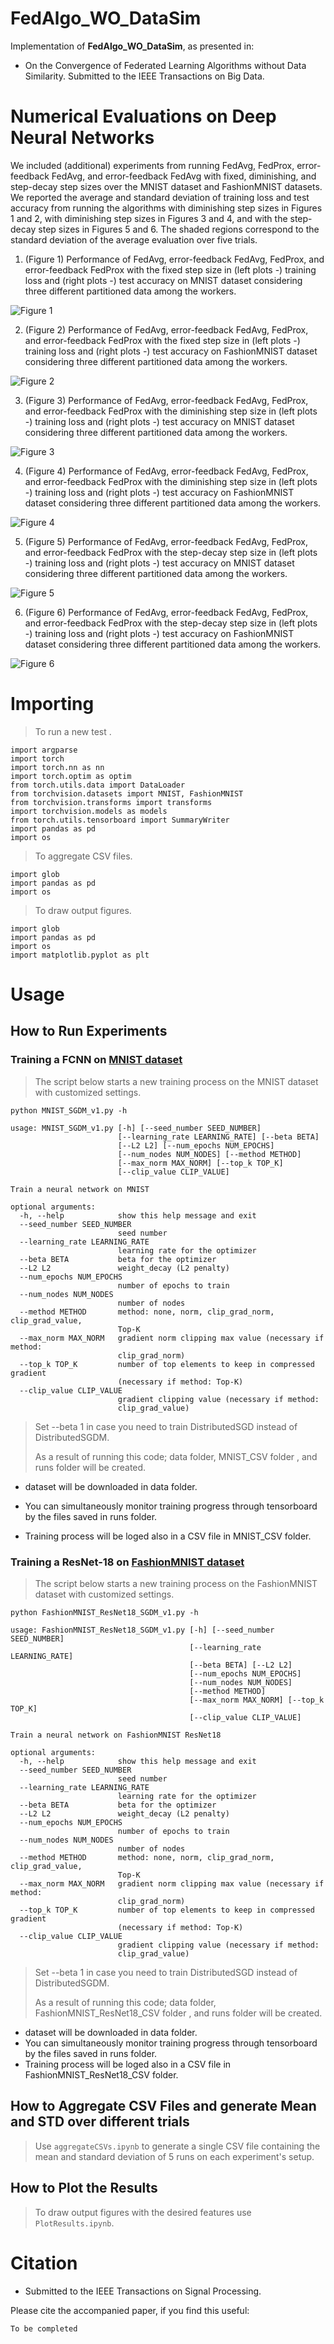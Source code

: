 # FedAlgo_WO_DataSim
Implementation of **FedAlgo_WO_DataSim**, as presented in:
* On the Convergence of Federated Learning Algorithms without Data Similarity. Submitted to the IEEE Transactions on Big Data.


# Numerical Evaluations on Deep Neural Networks
We included (additional) experiments from running FedAvg, FedProx, error-feedback FedAvg, and error-feedback FedAvg with fixed, diminishing, and step-decay step sizes over the MNIST dataset and FashionMNIST datasets. 
We reported the average and standard deviation of training loss and test accuracy from running the algorithms with diminishing step sizes in Figures 1 and 2, with diminishing step sizes in Figures 3 and 4, and with the step-decay step sizes in Figures 5 and 6.
The shaded regions correspond to the standard deviation of the average evaluation over five trials.


1. (Figure 1) Performance of FedAvg, error-feedback FedAvg, FedProx, and error-feedback FedProx with the fixed step size in (left plots -) training loss and (right plots -) test accuracy on MNIST dataset considering three different partitioned data among the workers.

![Figure 1](https://github.com/AliBeikmohammadi/FedAlgo_WO_DataSim/blob/main/Plots_Paper/MNIST-Fix.png)
   
2. (Figure 2) Performance of FedAvg, error-feedback FedAvg, FedProx, and error-feedback FedProx with the fixed step size in (left plots -) training loss and (right plots -) test accuracy on FashionMNIST dataset considering three different partitioned data among the workers.

![Figure 2](https://github.com/AliBeikmohammadi/FedAlgo_WO_DataSim/blob/main/Plots_Paper/FMNIST-Fix.png)
  
3. (Figure 3) Performance of FedAvg, error-feedback FedAvg, FedProx, and error-feedback FedProx with the diminishing step size in (left plots -) training loss and (right plots -) test accuracy on MNIST dataset considering three different partitioned data among the workers.

![Figure 3](https://github.com/AliBeikmohammadi/FedAlgo_WO_DataSim/blob/main/Plots_Paper/MNIST-Diminishing.png)
   
4. (Figure 4) Performance of FedAvg, error-feedback FedAvg, FedProx, and error-feedback FedProx with the diminishing step size in (left plots -) training loss and (right plots -) test accuracy on FashionMNIST dataset considering three different partitioned data among the workers.

![Figure 4](https://github.com/AliBeikmohammadi/FedAlgo_WO_DataSim/blob/main/Plots_Paper/FMNIST-Diminishing.png)
   
5. (Figure 5) Performance of FedAvg, error-feedback FedAvg, FedProx, and error-feedback FedProx with the step-decay step size in (left plots -) training loss and (right plots -) test accuracy on MNIST dataset considering three different partitioned data among the workers.

![Figure 5](https://github.com/AliBeikmohammadi/FedAlgo_WO_DataSim/blob/main/Plots_Paper/MNIST-Step-decay.png)
    
6. (Figure 6) Performance of FedAvg, error-feedback FedAvg, FedProx, and error-feedback FedProx with the step-decay step size in (left plots -) training loss and (right plots -) test accuracy on FashionMNIST dataset considering three different partitioned data among the workers.

![Figure 6](https://github.com/AliBeikmohammadi/FedAlgo_WO_DataSim/blob/main/Plots_Paper/FMNIST-Step-decay.png)   
  



# Importing

> To run a new test .
```
import argparse
import torch
import torch.nn as nn
import torch.optim as optim
from torch.utils.data import DataLoader
from torchvision.datasets import MNIST, FashionMNIST
from torchvision.transforms import transforms
import torchvision.models as models
from torch.utils.tensorboard import SummaryWriter
import pandas as pd
import os
```
> To aggregate CSV files.
```
import glob
import pandas as pd
import os
```
> To draw output figures.
```
import glob
import pandas as pd
import os
import matplotlib.pyplot as plt
```


# Usage
## How to Run Experiments
### Training a FCNN on [MNIST dataset](http://yann.lecun.com/exdb/mnist/)
> The script below starts a new training process on the MNIST dataset with customized settings.
```
python MNIST_SGDM_v1.py -h

usage: MNIST_SGDM_v1.py [-h] [--seed_number SEED_NUMBER]
                        [--learning_rate LEARNING_RATE] [--beta BETA]
                        [--L2 L2] [--num_epochs NUM_EPOCHS]
                        [--num_nodes NUM_NODES] [--method METHOD]
                        [--max_norm MAX_NORM] [--top_k TOP_K]
                        [--clip_value CLIP_VALUE]

Train a neural network on MNIST

optional arguments:
  -h, --help            show this help message and exit
  --seed_number SEED_NUMBER
                        seed number
  --learning_rate LEARNING_RATE
                        learning rate for the optimizer
  --beta BETA           beta for the optimizer
  --L2 L2               weight_decay (L2 penalty)
  --num_epochs NUM_EPOCHS
                        number of epochs to train
  --num_nodes NUM_NODES
                        number of nodes
  --method METHOD       method: none, norm, clip_grad_norm, clip_grad_value,
                        Top-K
  --max_norm MAX_NORM   gradient norm clipping max value (necessary if method:
                        clip_grad_norm)
  --top_k TOP_K         number of top elements to keep in compressed gradient
                        (necessary if method: Top-K)
  --clip_value CLIP_VALUE
                        gradient clipping value (necessary if method:
                        clip_grad_value)
```
> Set --beta 1 in case you need to train DistributedSGD instead of DistributedSGDM.
> 
> As a result of running this code; data folder, MNIST_CSV folder , and runs folder will be created.

* dataset will be downloaded in data folder.

* You can simultaneously monitor training progress through tensorboard by the files saved in runs folder.

* Training process will be loged also in a CSV file in MNIST_CSV folder.


### Training a ResNet-18 on [FashionMNIST dataset](https://github.com/zalandoresearch/fashion-mnist)
> The script below starts a new training process on the FashionMNIST dataset with customized settings.
```
python FashionMNIST_ResNet18_SGDM_v1.py -h

usage: FashionMNIST_ResNet18_SGDM_v1.py [-h] [--seed_number SEED_NUMBER]
                                        [--learning_rate LEARNING_RATE]
                                        [--beta BETA] [--L2 L2]
                                        [--num_epochs NUM_EPOCHS]
                                        [--num_nodes NUM_NODES]
                                        [--method METHOD]
                                        [--max_norm MAX_NORM] [--top_k TOP_K]
                                        [--clip_value CLIP_VALUE]

Train a neural network on FashionMNIST ResNet18

optional arguments:
  -h, --help            show this help message and exit
  --seed_number SEED_NUMBER
                        seed number
  --learning_rate LEARNING_RATE
                        learning rate for the optimizer
  --beta BETA           beta for the optimizer
  --L2 L2               weight_decay (L2 penalty)
  --num_epochs NUM_EPOCHS
                        number of epochs to train
  --num_nodes NUM_NODES
                        number of nodes
  --method METHOD       method: none, norm, clip_grad_norm, clip_grad_value,
                        Top-K
  --max_norm MAX_NORM   gradient norm clipping max value (necessary if method:
                        clip_grad_norm)
  --top_k TOP_K         number of top elements to keep in compressed gradient
                        (necessary if method: Top-K)
  --clip_value CLIP_VALUE
                        gradient clipping value (necessary if method:
                        clip_grad_value)
```
> Set --beta 1 in case you need to train DistributedSGD instead of DistributedSGDM.
> 
> As a result of running this code; data folder, FashionMNIST_ResNet18_CSV folder , and runs folder will be created.
* dataset will be downloaded in data folder.
* You can simultaneously monitor training progress through tensorboard by the files saved in runs folder.
* Training process will be loged also in a CSV file in FashionMNIST_ResNet18_CSV folder.

## How to Aggregate CSV Files and generate Mean and STD over different trials
> Use `aggregateCSVs.ipynb` to generate a single CSV file containing the mean and standard deviation of 5 runs on each experiment's setup.

## How to Plot the Results
> To draw output figures with the desired features use `PlotResults.ipynb`.


# Citation
* Submitted to the IEEE Transactions on Signal Processing.

Please cite the accompanied paper, if you find this useful:
```
To be completed
```
